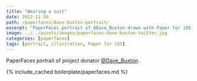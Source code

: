 ```yaml
---
title: "Wearing a suit"
date: 2012-11-30
path: /paperfaces/dave-buxton-portrait/
excerpt: "PaperFaces portrait of @Dave_Buxton drawn with Paper for iOS on an iPad."
image: ../../assets/images/paperfaces-dave-buxton-twitter.jpg
categories: [paperfaces]
tags: [portrait, illustration, Paper for iOS]
---
```


PaperFaces portrait of project donator [@Dave_Buxton](https://twitter.com/Dave_Buxton).

{% include_cached boilerplate/paperfaces.md %}
